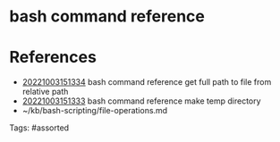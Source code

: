 # bash command reference

# References
- [20221003151334](/zet/20221003151334/) bash command reference get full path to file from relative path
- [20221003151333](/zet/20221003151333/) bash command reference make temp directory
- ~/kb/bash-scripting/file-operations.md

Tags:
    #assorted

